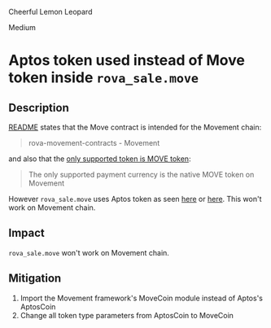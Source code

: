 Cheerful Lemon Leopard

Medium

# Aptos token used instead of Move token inside `rova_sale.move`

## Description
[README](https://github.com/sherlock-audit/2025-02-rova/blob/main/README.md#q-on-what-chains-are-the-smart-contracts-going-to-be-deployed) states that the Move contract is intended for the Movement chain:
> rova-movement-contracts - Movement

and also that the [only supported token is MOVE token](https://github.com/sherlock-audit/2025-02-rova/blob/main/README.md#q-if-you-are-integrating-tokens-are-you-allowing-only-whitelisted-tokens-to-work-with-the-codebase-or-any-complying-with-the-standard-are-they-assumed-to-have-certain-properties-eg-be-non-reentrant-are-there-any-types-of-weird-tokens-you-want-to-integrate):
> The only supported payment currency is the native MOVE token on Movement

However `rova_sale.move` uses Aptos token as seen [here](https://github.com/sherlock-audit/2025-02-rova/blob/main/rova-movement-contracts/sources/rova_sale.move#L12) or [here](https://github.com/sherlock-audit/2025-02-rova/blob/main/rova-movement-contracts/sources/rova_sale.move#L173). This won't work on Movement chain.

## Impact
`rova_sale.move` won't work on Movement chain.

## Mitigation
1. Import the Movement framework's MoveCoin module instead of Aptos's AptosCoin
2. Change all token type parameters from AptosCoin to MoveCoin